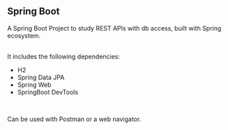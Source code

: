 ## Spring Boot

A Spring Boot Project to study REST APIs with db access, built with Spring ecosystem. <br><br> 

It includes the following dependencies:

* H2
* Spring Data JPA
* Spring Web
* SpringBoot DevTools

<br>

Can be used with Postman or a web navigator.